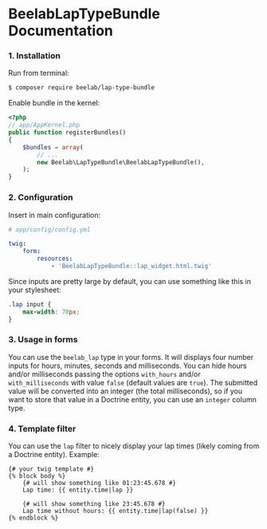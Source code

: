 BeelabLapTypeBundle Documentation
=================================

### 1. Installation

Run from terminal:

```bash
$ composer require beelab/lap-type-bundle
```

Enable bundle in the kernel:

```php
<?php
// app/AppKernel.php
public function registerBundles()
{
    $bundles = array(
        // ...
        new Beelab\LapTypeBundle\BeelabLapTypeBundle(),
    );
}
```

### 2. Configuration

Insert in main configuration:

```yaml
# app/config/config.yml

twig:
    form:
        resources:
            - 'BeelabLapTypeBundle::lap_widget.html.twig'
```

Since inputs are pretty large by default, you can use something like this in your stylesheet:

```css
.lap input {
    max-width: 70px;
}
```

### 3. Usage in forms

You can use the ``beelab_lap`` type in your forms. It will displays four number inputs for hours, minutes,
seconds and milliseconds. You can hide hours and/or milliseconds passing the options ``with_hours`` and/or
``with_milliseconds`` with value ``false`` (default values are ``true``).
The submitted value will be converted into an integer (the total milliseconds), so if you want to store that
value in a Doctrine entity, you can use an ``integer`` column type.

### 4. Template filter

You can use the ``lap`` filter to nicely display your lap times (likely coming from a Doctrine entity).
Example:

```jinja
{# your twig template #}
{% block body %}
    {# will show something like 01:23:45.678 #}
    Lap time: {{ entity.time|lap }}

    {# will show something like 23:45.678 #}
    Lap time without hours: {{ entity.time|lap(false) }}
{% endblock %}
```
